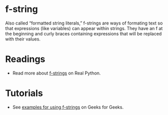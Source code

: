 # f-string

Also called “formatted string literals,” f-strings are ways of formating text so that expressions (like variables) can appear within strings. They have an f at the beginning and curly braces containing expressions that will be replaced with their values. 

# Readings

- Read more about [f-strings](https://realpython.com/python-f-strings/#f-strings-a-new-and-improved-way-to-format-strings-in-python) on Real Python.

# Tutorials

- See [examples for using f-strings](https://www.geeksforgeeks.org/formatted-string-literals-f-strings-python/) on Geeks for Geeks.
